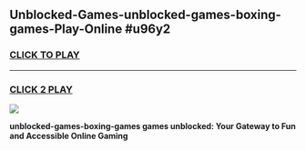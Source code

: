 
## Unblocked-Games-unblocked-games-boxing-games-Play-Online #u96y2
<h3>
<a href="https://news.freeplayer.one?title=unblocked-games-boxing-games&ref=3">CLICK TO PLAY</a></h3>
<hr>

<h3>
<a href="https://news.freeplayer.one?title=unblocked-games-boxing-games&ref=3">CLICK 2 PLAY</a>
  
</h3>

<a href="https://news.freeplayer.one?title=unblocked-games-boxing-games&ref=3"><img src="https://clearcache.store/games.png"></a>


**unblocked-games-boxing-games games unblocked: Your Gateway to Fun and Accessible Online Gaming**
